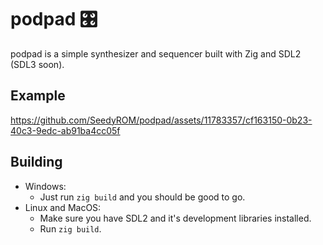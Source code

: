 # podpad 🎛️

podpad is a simple synthesizer and sequencer built with Zig and SDL2 (SDL3 soon).

## Example

https://github.com/SeedyROM/podpad/assets/11783357/cf163150-0b23-40c3-9edc-ab91ba4cc05f

## Building

- Windows:
    - Just run `zig build` and you should be good to go.
- Linux and MacOS:
    - Make sure you have SDL2 and it's development libraries installed.
    - Run `zig build`. 
